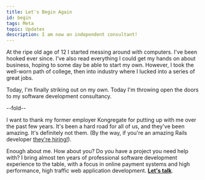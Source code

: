 ```yaml
---
title: Let's Begin Again
id: begin
tags: Meta
topic: Updates
description: I am now an independent consultant!
---
```


At the ripe old age of 12 I started messing around with computers. I've been hooked ever since. I've also read everything I could get my hands on about business, hoping to some day be able to start my own. However, I took the well-worn path of college, then into industry where I lucked into a series of great jobs.

Today, I'm finally striking out on my own. Today I'm throwing open the doors to my software development consultancy.

--fold--

I want to thank my former employer Kongregate for putting up with me over the past few years. It's been a hard road for all of us, and they've been amazing. It's definitely not them. (By the way, if you're an amazing Rails developer [they're hiring!](http://www.kongregate.com/pages/jobs)).

Enough about me. How about you? Do you have a project you need help with? I bring almost ten years of professional software development experience to the table, with a focus in online payment systems and high performance, high traffic web application development. <strong>[Let's talk](/consulting)</strong>.
